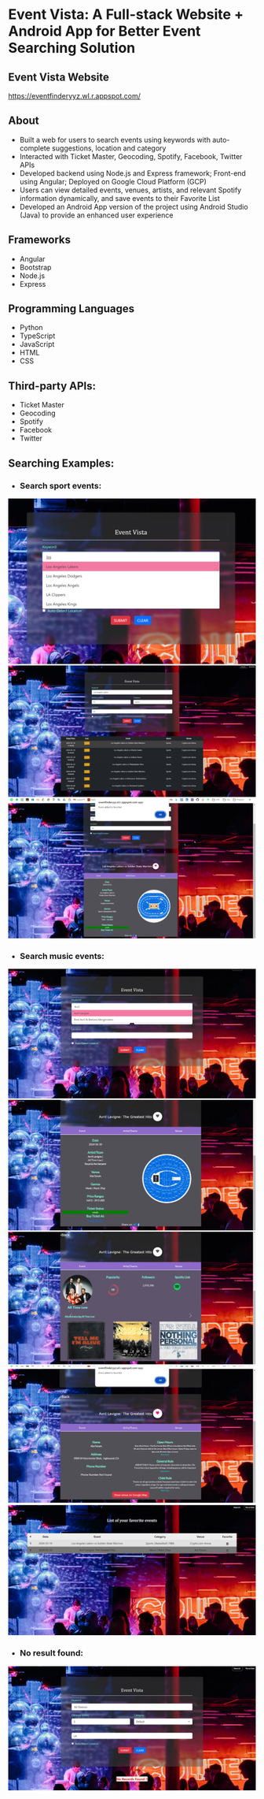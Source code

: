 # Event Vista: A Full-stack Website + Android App for Better Event Searching Solution

## Event Vista Website
https://eventfinderyyz.wl.r.appspot.com/

## About
*	Built a web for users to search events using keywords with auto-complete suggestions, location and category
*	Interacted with Ticket Master, Geocoding, Spotify, Facebook, Twitter APIs
*	Developed backend using Node.js and Express framework; Front-end using Angular; Deployed on Google Cloud Platform (GCP)
*	Users can view detailed events, venues, artists, and relevant Spotify information dynamically, and save events to their Favorite List
*	Developed an Android App version of the project using Android Studio (Java) to provide an enhanced user experience

## Frameworks
* Angular
* Bootstrap
* Node.js
* Express

## Programming Languages
* Python
* TypeScript
* JavaScript
* HTML
* CSS

## Third-party APIs:
* Ticket Master
* Geocoding
* Spotify
* Facebook
* Twitter

## Searching Examples:
* ### Search sport events:
![Alt text](screenshots/search-los.png?raw=true)
![Alt text](screenshots/search-los-result.png?raw=true)
![Alt text](screenshots/add-to-fav-1.png?raw=true)

* ### Search music events:
![Alt text](screenshots/search-music-1.png?raw=true)
![Alt text](screenshots/music-2.png?raw=true)
![Alt text](screenshots/music-3.png?raw=true)
![Alt text](screenshots/music-4.png?raw=true)
![Alt text](screenshots/fav-list.png?raw=true)

* ### No result found:
![Alt text](screenshots/no-result.JPG?raw=true)

